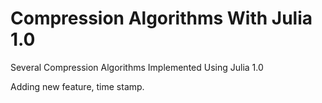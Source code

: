 # Compression Algorithms With Julia 1.0
Several Compression Algorithms Implemented Using Julia 1.0

Adding new feature, time stamp.
